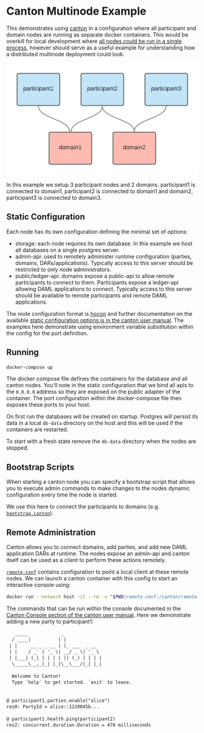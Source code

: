 # Canton Multinode Example

This demonstrates using [canton](https://canton.io) in a configuration where all participant and domain  nodes are running as separate docker containers. This would be overkill for local development where [all nodes could be run in a single process](https://www.canton.io/docs/stable/user-manual/tutorials/getting_started.html#the-example-topology), however should serve as a useful example for understanding how a distributed multinode deployment could look.

![Canton Multinode Example Nodes](doc/canton-multinode-example.png)

In this example we setup 3 participant nodes and 2 domains. participant1 is connected to domain1, participant2 is connected to domain1 and domain2, participant3 is connected to domain3.

## Static Configuration

Each node has its own configuration defining the minimal set of options:
 * storage: each node requires its own database. In this example we host all databases on a single postgres server.
 * admin-api: used to remotely administer runtime configuration (parties, domains, DARs/applications). Typically access to this server should be restricted to only node administrators.
 * public/ledger-api: domains expose a public-api to allow remote participants to connect to them. Participants expose a ledger-api allowing DAML applications to connect. Typically access to this server should be available to remote participants and remote DAML applications.

The node configuration format is [hocon](https://github.com/lightbend/config/blob/master/HOCON.md) and further documentation on the available [static configuration options is in the canton user manual](https://www.canton.io/docs/stable/user-manual/usermanual/static_conf.html#). The examples here demonstrate using environment variable substitution within the config for the port definition.

## Running

```sh
docker-compose up
```

The docker compose file defines the containers for the database and all canton nodes.
You'll note in the static configuration that we bind all apis to the `0.0.0.0` address so they are
exposed on the public adapter of the container.
The port configuration within the docker-compose file then exposes these ports to your host.

On first run the databases will be created on startup.
Postgres will persist its data in a local  `db-data` directory on the host and this will be used if the containers are restarted.

To start with a fresh state remove the `db-data` directory when the nodes are stopped.

## Bootstrap Scripts

When starting a canton node you can specify a bootstrap script that allows you to execute admin commands to make changes to the nodes dynamic configuration every time the node is started. 

We use this here to connect the participants to domains (e.g. [`bootstrap.canton`](./participant1/bootstrap.canton)).

## Remote Administration

Canton allows you to connect domains, add parties, and add new DAML application DARs at runtime.
The nodes expose an admin-api and canton itself can be used as a client to perform these actions remotely.

[`remote.conf`](./remote.conf) contains configuration to point a local client at these remote nodes. We can launch a canton container with this config to start an interactive console using:

```sh
docker run --network host -it --rm -v "$PWD/remote.conf:/canton/remote.conf" digitalasset/canton-community:0.22.0 --config /canton/remote.conf
```

The commands that can be run within the console documented in the [Canton Console section of the canton user manual](https://www.canton.io/docs/stable/user-manual/usermanual/console.html). Here we demonstrate adding a new party to participant1:

```
   _____            _
  / ____|          | |
 | |     __ _ _ __ | |_ ___  _ __
 | |    / _` | '_ \| __/ _ \| '_ \
 | |___| (_| | | | | || (_) | | | |
  \_____\__,_|_| |_|\__\___/|_| |_|

  Welcome to Canton!
  Type `help` to get started. `exit` to leave.


@ participant1.parties.enable("alice")
res0: PartyId = alice::1220045b...

@ participant1.health.ping(participant2)
res2: concurrent.duration.Duration = 478 milliseconds
```
